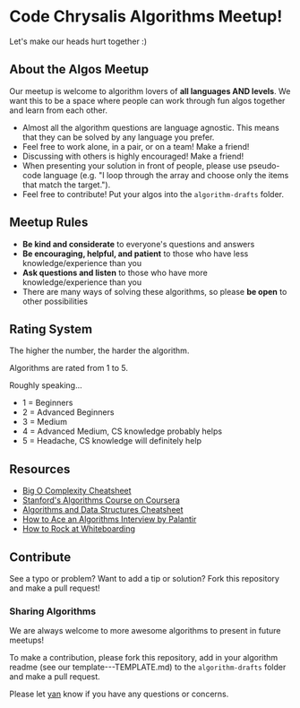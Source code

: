 # Code Chrysalis Algorithms Meetup!

Let's make our heads hurt together :)

## About the Algos Meetup

Our meetup is welcome to algorithm lovers of **all languages AND levels**. We want this to be a space where people can work through fun algos together and learn from each other.

* Almost all the algorithm questions are language agnostic. This means that they can be solved by any language you prefer.
* Feel free to work alone, in a pair, or on a team! Make a friend!
* Discussing with others is highly encouraged! Make a friend!
* When presenting your solution in front of people, please use pseudo-code language (e.g. "I loop through the array and choose only the items that match the target.").
* Feel free to contribute! Put your algos into the `algorithm-drafts` folder.

## Meetup Rules

* **Be kind and considerate** to everyone's questions and answers
* **Be encouraging, helpful, and patient** to those who have less knowledge/experience than you
* **Ask questions and listen** to those who have more knowledge/experience than you
* There are many ways of solving these algorithms, so please **be open** to other possibilities

## Rating System

The higher the number, the harder the algorithm.

Algorithms are rated from 1 to 5.

Roughly speaking...

* 1 = Beginners
* 2 = Advanced Beginners
* 3 = Medium
* 4 = Advanced Medium, CS knowledge probably helps
* 5 = Headache, CS knowledge will definitely help

## Resources

* [Big O Complexity Cheatsheet](http://bigocheatsheet.com/)
* [Stanford's Algorithms Course on Coursera](https://www.coursera.org/specializations/algorithms)
* [Algorithms and Data Structures Cheatsheet](http://algs4.cs.princeton.edu/cheatsheet/)
* [How to Ace an Algorithms Interview by Palantir](https://www.palantir.com/2011/09/how-to-ace-an-algorithms-interview/)
* [How to Rock at Whiteboarding](https://skillcrush.com/2016/03/29/rock-your-next-whiteboard-test/)

## Contribute

See a typo or problem? Want to add a tip or solution? Fork this repository and make a pull request!

### Sharing Algorithms

We are always welcome to more awesome algorithms to present in future meetups!

To make a contribution, please fork this repository, add in your algorithm readme (see our template---TEMPLATE.md) to the `algorithm-drafts` folder and make a pull request.

Please let [yan](mailto:yan@codechrysalis.io) know if you have any questions or concerns.